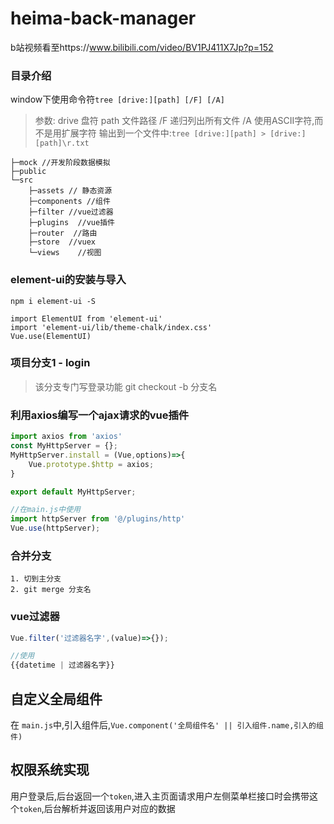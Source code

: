 # heima-back-manager
b站视频看至https://www.bilibili.com/video/BV1PJ411X7Jp?p=152
### 目录介绍
window下使用命令符`tree [drive:][path] [/F] [/A]`
> 参数:
>   drive 盘符
    path 文件路径
    /F 递归列出所有文件
    /A 使用ASCII字符,而不是用扩展字符
输出到一个文件中:`tree [drive:][path] > [drive:][path]\r.txt`
```
├─mock //开发阶段数据模拟
├─public
└─src
    ├─assets // 静态资源
    ├─components //组件
    ├─filter //vue过滤器
    ├─plugins  //vue插件
    ├─router  //路由
    ├─store  //vuex
    └─views    //视图
```

### element-ui的安装与导入
```
npm i element-ui -S

import ElementUI from 'element-ui'
import 'element-ui/lib/theme-chalk/index.css'
Vue.use(ElementUI)
```

### 项目分支1 - login
> 该分支专门写登录功能
> git checkout -b 分支名


### 利用axios编写一个ajax请求的vue插件
```js
import axios from 'axios'
const MyHttpServer = {};
MyHttpServer.install = (Vue,options)=>{
    Vue.prototype.$http = axios;
}

export default MyHttpServer;

//在main.js中使用
import httpServer from '@/plugins/http'
Vue.use(httpServer);
```

### 合并分支
```
1. 切到主分支
2. git merge 分支名
```

### vue过滤器
```js
Vue.filter('过滤器名字',(value)=>{});

//使用
{{datetime | 过滤器名字}}
```

## 自定义全局组件
在 `main.js`中,引入组件后,`Vue.component('全局组件名' || 引入组件.name,引入的组件)`

## 权限系统实现
用户登录后,后台返回一个`token`,进入主页面请求用户左侧菜单栏接口时会携带这个`token`,后台解析并返回该用户对应的数据